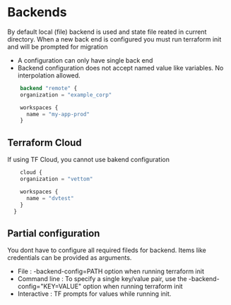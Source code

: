 # Backends
 By default local (file) backend is used and state file reated in current directory.
 When a new back end is configured you must run terraform init and will be prompted for migration
- A configuration can only have single back end
- Backend configuration does not accept named value like variables. No interpolation allowed.
```terraform
    backend "remote" {
    organization = "example_corp"

    workspaces {
      name = "my-app-prod"
    }
```
 
## Terraform Cloud
 If using TF Cloud, you cannot use bakend configuration
```terraform
    cloud {
    organization = "vettom"

    workspaces {
      name = "dvtest"
    }
  }
```

## Partial configuration
  You dont have to configure all required fileds for backend. Items like credentials can be provided as arguments.
  - File  : -backend-config=PATH option when running terraform init
  - Command line : To specify a single key/value pair, use the -backend-config="KEY=VALUE" option when running terraform init
  - Interactive :  TF prompts for values while running init.
